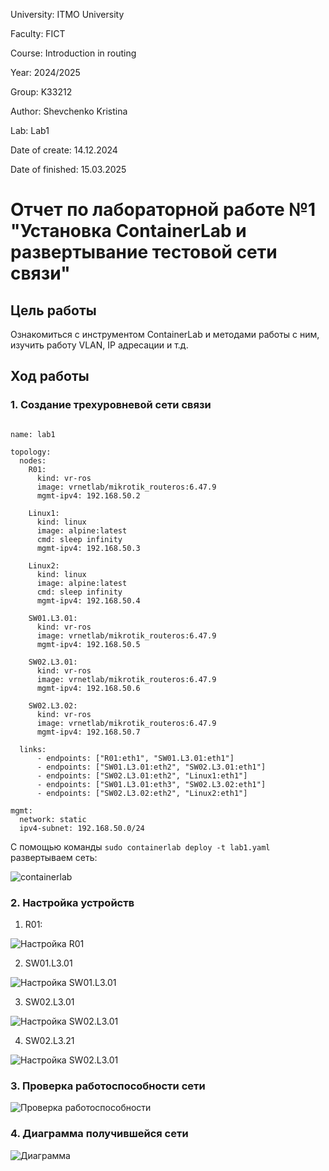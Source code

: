 University: ITMO University

Faculty: FICT

Course: Introduction in routing

Year: 2024/2025

Group: K33212

Author: Shevchenko Kristina

Lab: Lab1

Date of create: 14.12.2024

Date of finished: 15.03.2025

# Отчет по лабораторной работе №1 "Установка ContainerLab и развертывание тестовой сети связи"

## Цель работы

Ознакомиться с инструментом ContainerLab и методами работы с ним, изучить работу VLAN, IP адресации и т.д.

## Ход работы

### 1. Создание трехуровневой сети связи



```

name: lab1

topology:
  nodes:
    R01:
      kind: vr-ros
      image: vrnetlab/mikrotik_routeros:6.47.9
      mgmt-ipv4: 192.168.50.2

    Linux1:
      kind: linux
      image: alpine:latest
      cmd: sleep infinity
      mgmt-ipv4: 192.168.50.3

    Linux2:
      kind: linux
      image: alpine:latest
      cmd: sleep infinity
      mgmt-ipv4: 192.168.50.4

    SW01.L3.01:
      kind: vr-ros
      image: vrnetlab/mikrotik_routeros:6.47.9
      mgmt-ipv4: 192.168.50.5

    SW02.L3.01:
      kind: vr-ros
      image: vrnetlab/mikrotik_routeros:6.47.9
      mgmt-ipv4: 192.168.50.6

    SW02.L3.02:
      kind: vr-ros
      image: vrnetlab/mikrotik_routeros:6.47.9
      mgmt-ipv4: 192.168.50.7

  links:
      - endpoints: ["R01:eth1", "SW01.L3.01:eth1"]
      - endpoints: ["SW01.L3.01:eth2", "SW02.L3.01:eth1"]
      - endpoints: ["SW02.L3.01:eth2", "Linux1:eth1"]
      - endpoints: ["SW01.L3.01:eth3", "SW02.L3.02:eth1"]
      - endpoints: ["SW02.L3.02:eth2", "Linux2:eth1"]

mgmt:
  network: static
  ipv4-subnet: 192.168.50.0/24

```

С помощью команды `sudo containerlab deploy -t lab1.yaml` развертываем сеть:

![containerlab](https://github.com/krishevv/2024_2025-introduction_in_routing-k3320_Shevchenko/edit/main/lab1/images/image1.png)


### 2. Настройка устройств


1) R01:


![Настройка R01](https://github.com/krishevv/2024_2025-introduction_in_routing-k3320_Shevchenko/edit/main/lab1/images/image2.png)

2) SW01.L3.01


![Настройка SW01.L3.01](https://github.com/krishevv/2024_2025-introduction_in_routing-k3320_Shevchenko/edit/main/lab1/images/image3.png)



3) SW02.L3.01
   
![Настройка SW02.L3.01](https://github.com/krishevv/2024_2025-introduction_in_routing-k3320_Shevchenko/edit/main/lab1/images/image4.png)

4) SW02.L3.21


![Настройка SW02.L3.01](https://github.com/krishevv/2024_2025-introduction_in_routing-k3320_Shevchenko/edit/main/lab1/images/image5.png)


### 3. Проверка работоспособности сети


![Проверка работоспособности](https://github.com/krishevv/2024_2025-introduction_in_routing-k3320_Shevchenko/edit/main/lab1/images/image6.png)

### 4. Диаграмма получившейся сети

![Диаграмма](https://github.com/krishevv/2024_2025-introduction_in_routing-k3320_Shevchenko/edit/main/lab1/images/image7.png)
